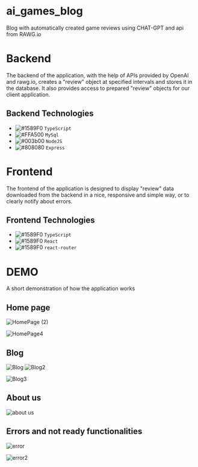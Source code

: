 # ai_games_blog
Blog with automatically created game reviews using CHAT-GPT and api from RAWG.io
# Backend
The backend of the application, with the help of APIs provided by OpenAI and rawg.io, creates a "review" object at specified intervals and stores it in the database.
It also provides access to prepared "review" objects for our client application.
## Backend Technologies

- ![#1589F0](https://via.placeholder.com/15/1589F0/000000?text=+) `TypeScript`
- ![#FFA500](https://via.placeholder.com/15/FFA500/000000?text=+) `MySql`
- ![#003b00](https://via.placeholder.com/15/003b00/000000?text=+) `NodeJS`
- ![#808080](https://via.placeholder.com/15/808080/000000?text=+) `Express`
# Frontend
The frontend of the application is designed to display "review" data downloaded from the backend in a nice, responsive and simple way, or to clearly notify about errors.
## Frontend Technologies
- ![#1589F0](https://via.placeholder.com/15/1589F0/000000?text=+) `TypeScript`
- ![#1589F0](https://via.placeholder.com/15/1589F0/000000?text=+) `React`
- ![#1589F0](https://via.placeholder.com/15/1589F0/000000?text=+) `react-router`
# DEMO
A short demonstration of how the application works
## Home page

![HomePage (2)](https://user-images.githubusercontent.com/109629658/231574049-0b68b4a4-0710-40d3-a110-863dcdf66d38.gif)

![HomePage4](https://user-images.githubusercontent.com/109629658/231574853-48e2a3c5-8861-4cc4-b027-50828269ba13.gif)

## Blog
![Blog](https://user-images.githubusercontent.com/109629658/231575491-b1aed205-e29e-4cd7-a035-1e89fc0fdb74.gif)
![Blog2](https://user-images.githubusercontent.com/109629658/231576549-e4c9666c-8f3d-498a-84d4-1bcf93db053b.gif)

![Blog3](https://user-images.githubusercontent.com/109629658/231577579-680b1597-3873-46c4-98ab-69e2d79e3532.gif)
## About us
![about us](https://user-images.githubusercontent.com/109629658/231578369-d9be91f5-6394-4652-882e-45d05ac7a866.gif)
## Errors and not ready functionalities 
![error](https://user-images.githubusercontent.com/109629658/231579206-93f8a2ac-2d23-4675-9219-91457938bbaf.gif)

![error2](https://user-images.githubusercontent.com/109629658/231580322-d8d09bf5-592b-4c19-bab1-720ef4be0176.gif)
